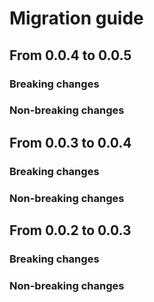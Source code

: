 # Migration guide

## From 0.0.4 to 0.0.5

### Breaking changes


### Non-breaking changes


## From 0.0.3 to 0.0.4

### Breaking changes


### Non-breaking changes


## From 0.0.2 to 0.0.3

### Breaking changes


### Non-breaking changes